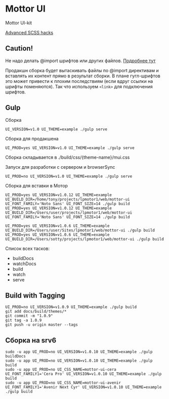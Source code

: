 # Mottor UI

Mottor UI-kit

[Advanced SCSS hacks](https://gist.github.com/jareware/4738651)

## Caution!

Не надо делать @import шрифтов или других файлов.
[Подробнее тут](http://www.stevesouders.com/blog/2009/04/09/dont-use-import/)

Продакшн сборка будет вытаскивать файлы по @import директивам и вставлять их контент прямо в результат сборки. В плане гугл-шрифтов это может привести к плохим последствиям (если вдруг ссылки на шрифты поменяются). 
Так что используем `<link>` для подключения шрифтов.

## Gulp

Сборка

    UI_VERSION=v1.0 UI_THEME=example ./gulp serve
    
Сборка для продакшена

    UI_PROD=yes UI_VERSION=v1.0 UI_THEME=example ./gulp serve
    
Сборка складывается в ./build/css/{theme-name}/mui.css
    
Запуск для разработки с сервером и browserSync

    UI_PROD=no UI_VERSION=v1.0 UI_THEME=example ./gulp serve
    
Сборка для вставки в Мотор

    UI_PROD=yes UI_VERSION=v1.0.12 UI_THEME=example UI_BUILD_DIR=/home/tony/projects/lpmotor1/web/mottor-ui UI_FONT_FAMILY='Noto Sans' UI_FONT_SIZE=14 ./gulp build
    UI_PROD=yes UI_VERSION=v1.0.12 UI_THEME=example UI_BUILD_DIR=/Users/user/projects/lpmotor1/web/mottor-ui UI_FONT_FAMILY='Noto Sans' UI_FONT_SIZE=14 ./gulp build
    
    UI_PROD=yes UI_VERSION=v1.0.6 UI_THEME=example UI_BUILD_DIR=/Users/user/Sites/lpmotor1/web/mottor-ui ./gulp build
    UI_PROD=yes UI_VERSION=v1.0.6 UI_THEME=example UI_BUILD_DIR=/Users/sotty/projects/lpmotor1/web/mottor-ui ./gulp build
    
Список всех тасков:

* buildDocs
* watchDocs
* build
* watch
* serve

## Build with Tagging

    UI_PROD=no UI_VERSION=v1.0.9 UI_THEME=example ./gulp build
    git add docs/build/themes/*
    git commit -m "1.0.9"
    git tag -a 1.0.9
    git push -u origin master --tags

## Сборка на srv6

    sudo -u app UI_PROD=no UI_VERSION=v1.0.10 UI_THEME=example ./gulp buildDocs
    sudo -u app UI_PROD=no UI_VERSION=v1.0.10 UI_THEME=example ./gulp build
    sudo -u app UI_PROD=no UI_CSS_NAME=mottor-ui-cera UI_FONT_FAMILY1='Cera Pro' UI_VERSION=v1.0.10 UI_THEME=example ./gulp build
    sudo -u app UI_PROD=no UI_CSS_NAME=mottor-ui-avenir UI_FONT_FAMILY1='Avenir Next Cyr' UI_VERSION=v1.0.10 UI_THEME=example ./gulp build
    